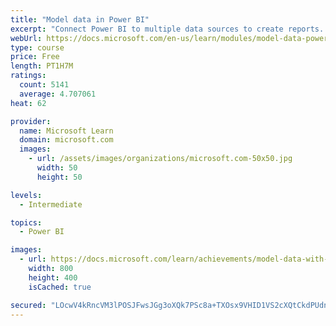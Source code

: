 ```yaml
---
title: "Model data in Power BI"
excerpt: "Connect Power BI to multiple data sources to create reports. Define the relationship between your data sources."
webUrl: https://docs.microsoft.com/en-us/learn/modules/model-data-power-bi/
type: course
price: Free
length: PT1H7M
ratings:
  count: 5141
  average: 4.707061
heat: 62

provider:
  name: Microsoft Learn
  domain: microsoft.com
  images:
    - url: /assets/images/organizations/microsoft.com-50x50.jpg
      width: 50
      height: 50

levels:
  - Intermediate

topics:
  - Power BI

images:
  - url: https://docs.microsoft.com/learn/achievements/model-data-with-power-bi-desktop-social.png
    width: 800
    height: 400
    isCached: true

secured: "LOcwV4kRncVM3lPOSJFwsJGg3oXQk7PSc8a+TXOsx9VHID1VS2cXQtCkdPUdnEts98MPTmM4yRHDRKyA5BOJ1nHhrufJVC4b322IQvP6unHhRKIRGxNZC0dUv00H1JCNjOSfddNpR/Q/9zBRxci5roi9TQu8R7ea7uGGz1E40Am/I+xvrog4H6dWiL9aj4yds+eBHOUpY7H79q4KIbS0uoB4Mlh22gvvcUcO602J1IrDWaaFY1mkGNOX7Mu79N0MVBlJKsV+vYEIdn5zx3HlkwOrnCgchlKCo594k1Wx7WmFmH6ahF8VOvVmMoayBYQFEXmJeoHiVF7so2t0awkyVTjDjkxNNHK71bcL7M2N2976GhrhtD8mLzFZM8jWT0EXHtTXm3wxPCIbl+L59YCZs2Lhg/lDJ8vR8Jjnc6g8ChM=;uExmrcuZs71GcSeJUBUQpA=="
---
```


